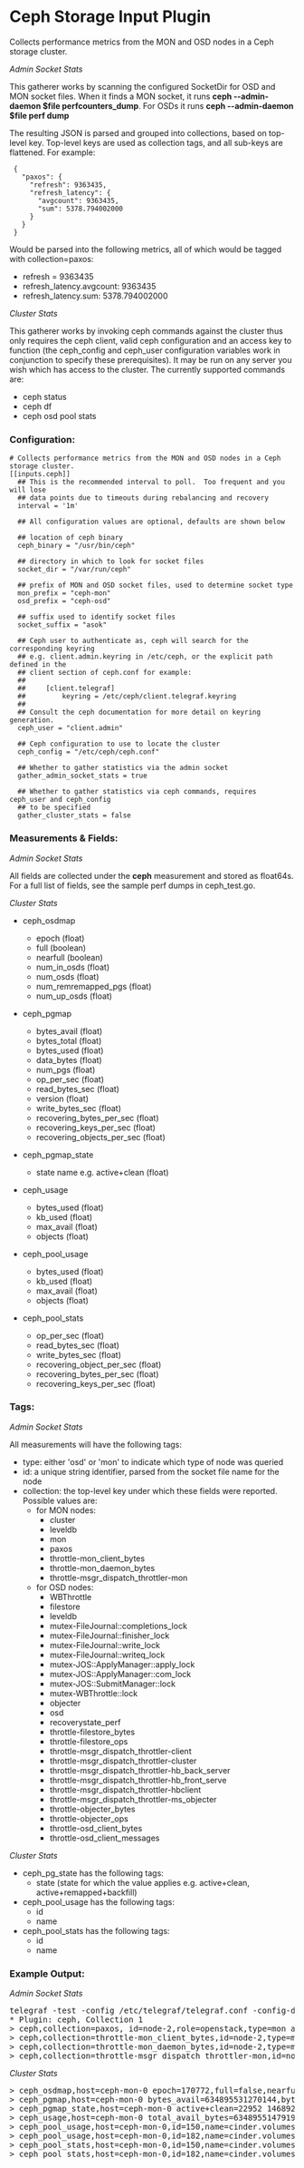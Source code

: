 # Ceph Storage Input Plugin

Collects performance metrics from the MON and OSD nodes in a Ceph storage cluster.

*Admin Socket Stats*

This gatherer works by scanning the configured SocketDir for OSD and MON socket files.  When it finds
a MON socket, it runs **ceph --admin-daemon $file perfcounters_dump**. For OSDs it runs **ceph --admin-daemon $file perf dump**

The resulting JSON is parsed and grouped into collections, based on top-level key.  Top-level keys are
used as collection tags, and all sub-keys are flattened. For example:

```
 {
   "paxos": {
     "refresh": 9363435,
     "refresh_latency": {
       "avgcount": 9363435,
       "sum": 5378.794002000
     }
   }
 }
```

Would be parsed into the following metrics, all of which would be tagged with collection=paxos:

 - refresh = 9363435
 - refresh_latency.avgcount: 9363435
 - refresh_latency.sum: 5378.794002000


*Cluster Stats*

This gatherer works by invoking ceph commands against the cluster thus only requires the ceph client, valid
ceph configuration and an access key to function (the ceph_config and ceph_user configuration variables work
in conjunction to specify these prerequisites). It may be run on any server you wish which has access to
the cluster.  The currently supported commands are:

* ceph status
* ceph df
* ceph osd pool stats

### Configuration:

```
# Collects performance metrics from the MON and OSD nodes in a Ceph storage cluster.
[[inputs.ceph]]
  ## This is the recommended interval to poll.  Too frequent and you will lose
  ## data points due to timeouts during rebalancing and recovery
  interval = '1m'

  ## All configuration values are optional, defaults are shown below

  ## location of ceph binary
  ceph_binary = "/usr/bin/ceph"

  ## directory in which to look for socket files
  socket_dir = "/var/run/ceph"

  ## prefix of MON and OSD socket files, used to determine socket type
  mon_prefix = "ceph-mon"
  osd_prefix = "ceph-osd"

  ## suffix used to identify socket files
  socket_suffix = "asok"

  ## Ceph user to authenticate as, ceph will search for the corresponding keyring
  ## e.g. client.admin.keyring in /etc/ceph, or the explicit path defined in the
  ## client section of ceph.conf for example:
  ##
  ##     [client.telegraf]
  ##         keyring = /etc/ceph/client.telegraf.keyring
  ##
  ## Consult the ceph documentation for more detail on keyring generation.
  ceph_user = "client.admin"

  ## Ceph configuration to use to locate the cluster
  ceph_config = "/etc/ceph/ceph.conf"

  ## Whether to gather statistics via the admin socket
  gather_admin_socket_stats = true

  ## Whether to gather statistics via ceph commands, requires ceph_user and ceph_config
  ## to be specified
  gather_cluster_stats = false
```

### Measurements & Fields:

*Admin Socket Stats*

All fields are collected under the **ceph** measurement and stored as float64s. For a full list of fields, see the sample perf dumps in ceph_test.go.

*Cluster Stats*

* ceph\_osdmap
  * epoch (float)
  * full (boolean)
  * nearfull (boolean)
  * num\_in\_osds (float)
  * num\_osds (float)
  * num\_remremapped\_pgs (float)
  * num\_up\_osds (float)

* ceph\_pgmap
  * bytes\_avail (float)
  * bytes\_total (float)
  * bytes\_used (float)
  * data\_bytes (float)
  * num\_pgs (float)
  * op\_per\_sec (float)
  * read\_bytes\_sec (float)
  * version (float)
  * write\_bytes\_sec (float)
  * recovering\_bytes\_per\_sec (float)
  * recovering\_keys\_per\_sec (float)
  * recovering\_objects\_per\_sec (float)

* ceph\_pgmap\_state
  * state name e.g. active+clean (float)

* ceph\_usage
  * bytes\_used (float)
  * kb\_used (float)
  * max\_avail (float)
  * objects (float)

* ceph\_pool\_usage
  * bytes\_used (float)
  * kb\_used (float)
  * max\_avail (float)
  * objects (float)

* ceph\_pool\_stats
  * op\_per\_sec (float)
  * read\_bytes\_sec (float)
  * write\_bytes\_sec (float)
  * recovering\_object\_per\_sec (float)
  * recovering\_bytes\_per\_sec (float)
  * recovering\_keys\_per\_sec (float)

### Tags:

*Admin Socket Stats*

All measurements will have the following tags:

- type: either 'osd' or 'mon' to indicate which type of node was queried
- id: a unique string identifier, parsed from the socket file name for the node
- collection: the top-level key under which these fields were reported. Possible values are:
  - for MON nodes:
    - cluster
    - leveldb
    - mon
    - paxos
    - throttle-mon_client_bytes
    - throttle-mon_daemon_bytes
    - throttle-msgr_dispatch_throttler-mon
  - for OSD nodes:
    - WBThrottle
    - filestore
    - leveldb
    - mutex-FileJournal::completions_lock
    - mutex-FileJournal::finisher_lock
    - mutex-FileJournal::write_lock
    - mutex-FileJournal::writeq_lock
    - mutex-JOS::ApplyManager::apply_lock
    - mutex-JOS::ApplyManager::com_lock
    - mutex-JOS::SubmitManager::lock
    - mutex-WBThrottle::lock
    - objecter
    - osd
    - recoverystate_perf
    - throttle-filestore_bytes
    - throttle-filestore_ops
    - throttle-msgr_dispatch_throttler-client
    - throttle-msgr_dispatch_throttler-cluster
    - throttle-msgr_dispatch_throttler-hb_back_server
    - throttle-msgr_dispatch_throttler-hb_front_serve
    - throttle-msgr_dispatch_throttler-hbclient
    - throttle-msgr_dispatch_throttler-ms_objecter
    - throttle-objecter_bytes
    - throttle-objecter_ops
    - throttle-osd_client_bytes
    - throttle-osd_client_messages

*Cluster Stats*

* ceph\_pg\_state has the following tags:
  * state (state for which the value applies e.g. active+clean, active+remapped+backfill)
* ceph\_pool\_usage has the following tags:
  * id
  * name
* ceph\_pool\_stats has the following tags:
  * id
  * name

### Example Output:

*Admin Socket Stats*

<pre>
telegraf -test -config /etc/telegraf/telegraf.conf -config-directory /etc/telegraf/telegraf.d  -input-filter ceph
* Plugin: ceph, Collection 1
> ceph,collection=paxos, id=node-2,role=openstack,type=mon accept_timeout=0,begin=14931264,begin_bytes.avgcount=14931264,begin_bytes.sum=180309683362,begin_keys.avgcount=0,begin_keys.sum=0,begin_latency.avgcount=14931264,begin_latency.sum=9293.29589,collect=1,collect_bytes.avgcount=1,collect_bytes.sum=24,collect_keys.avgcount=1,collect_keys.sum=1,collect_latency.avgcount=1,collect_latency.sum=0.00028,collect_timeout=0,collect_uncommitted=0,commit=14931264,commit_bytes.avgcount=0,commit_bytes.sum=0,commit_keys.avgcount=0,commit_keys.sum=0,commit_latency.avgcount=0,commit_latency.sum=0,lease_ack_timeout=0,lease_timeout=0,new_pn=0,new_pn_latency.avgcount=0,new_pn_latency.sum=0,refresh=14931264,refresh_latency.avgcount=14931264,refresh_latency.sum=8706.98498,restart=4,share_state=0,share_state_bytes.avgcount=0,share_state_bytes.sum=0,share_state_keys.avgcount=0,share_state_keys.sum=0,start_leader=0,start_peon=1,store_state=14931264,store_state_bytes.avgcount=14931264,store_state_bytes.sum=353119959211,store_state_keys.avgcount=14931264,store_state_keys.sum=289807523,store_state_latency.avgcount=14931264,store_state_latency.sum=10952.835724 1462821234814535148
> ceph,collection=throttle-mon_client_bytes,id=node-2,type=mon get=1413017,get_or_fail_fail=0,get_or_fail_success=0,get_sum=71211705,max=104857600,put=1413013,put_sum=71211459,take=0,take_sum=0,val=246,wait.avgcount=0,wait.sum=0 1462821234814737219
> ceph,collection=throttle-mon_daemon_bytes,id=node-2,type=mon get=4058121,get_or_fail_fail=0,get_or_fail_success=0,get_sum=6027348117,max=419430400,put=4058121,put_sum=6027348117,take=0,take_sum=0,val=0,wait.avgcount=0,wait.sum=0 1462821234814815661
> ceph,collection=throttle-msgr_dispatch_throttler-mon,id=node-2,type=mon get=54276277,get_or_fail_fail=0,get_or_fail_success=0,get_sum=370232877040,max=104857600,put=54276277,put_sum=370232877040,take=0,take_sum=0,val=0,wait.avgcount=0,wait.sum=0 1462821234814872064
</pre>

*Cluster Stats*

<pre>
> ceph_osdmap,host=ceph-mon-0 epoch=170772,full=false,nearfull=false,num_in_osds=340,num_osds=340,num_remapped_pgs=0,num_up_osds=340 1468841037000000000
> ceph_pgmap,host=ceph-mon-0 bytes_avail=634895531270144,bytes_total=812117151809536,bytes_used=177221620539392,data_bytes=56979991615058,num_pgs=22952,op_per_sec=15869,read_bytes_sec=43956026,version=39387592,write_bytes_sec=165344818 1468841037000000000
> ceph_pgmap_state,host=ceph-mon-0 active+clean=22952 1468928660000000000
> ceph_usage,host=ceph-mon-0 total_avail_bytes=634895514791936,total_bytes=812117151809536,total_used_bytes=177221637017600 1468841037000000000
> ceph_pool_usage,host=ceph-mon-0,id=150,name=cinder.volumes bytes_used=12648553794802,kb_used=12352103316,max_avail=154342562489244,objects=3026295 1468841037000000000
> ceph_pool_usage,host=ceph-mon-0,id=182,name=cinder.volumes.flash bytes_used=8541308223964,kb_used=8341121313,max_avail=39388593563936,objects=2075066 1468841037000000000
> ceph_pool_stats,host=ceph-mon-0,id=150,name=cinder.volumes op_per_sec=1706,read_bytes_sec=28671674,write_bytes_sec=29994541 1468841037000000000
> ceph_pool_stats,host=ceph-mon-0,id=182,name=cinder.volumes.flash op_per_sec=9748,read_bytes_sec=9605524,write_bytes_sec=45593310 1468841037000000000
</pre>
